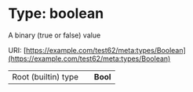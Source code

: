 
# Type: boolean


A binary (true or false) value

URI: [https://example.com/test62/meta:types/Boolean](https://example.com/test62/meta:types/Boolean)

|  |  |  |
| --- | --- | --- |
| Root (builtin) type | | **Bool** |
